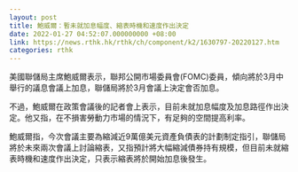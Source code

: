 ```yaml
---
layout: post
title: 鮑威爾：暫未就加息幅度、縮表時機和速度作出決定
date: 2022-01-27 04:52:07.000000000 +08:00
link: https://news.rthk.hk/rthk/ch/component/k2/1630797-20220127.htm
categories: rthk
---
```


美國聯儲局主席鮑威爾表示，聯邦公開市場委員會(FOMC)委員，傾向將於3月中舉行的議息會議上加息，聯儲局將於3月會議上決定會否加息。

不過，鮑威爾在政策會議後的記者會上表示，目前未就加息幅度及加息路徑作出決定。他又指，在不損害勞動力市場的情況下，有足夠的空間提高利率。

鮑威爾指，今次會議主要為縮減近9萬億美元資產負債表的計劃制定指引，聯儲局將於未來兩次會議上討論縮表，又指預計將大幅縮減債券持有規模，但目前未就縮表時機和速度作出決定，只表示縮表將於開始加息後發生。
